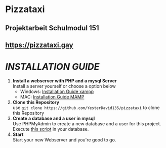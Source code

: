 # Pizzataxi
## Projektarbeit Schulmodul 151
## https://pizzataxi.gay

# ***INSTALLATION GUIDE***

1. **Install a webserver with PHP and a mysql Server**
   <br> Install a server yourself or choose a option below
      - Windows: [Installation Guide xampp](https://www.wikihow.com/Install-XAMPP-for-Windows)
      - MAC: [Installation Guide MAMP](https://documentation.mamp.info/en/MAMP-Mac/Installation/)
2. **Clone this Repository**
   <br> use `git clone https://github.com/YesterDavid135/pizzataxi` to clone this Repository
3. **Create a database and a user in mysql**
    <br> Use PHPMyAdmin to create a new database and a user for this project.
    <br> Execute [this script](https://github.com/YesterDavid135/pizzataxi/blob/main/src/assets/db/pizza.sql) in your database.
4. **Start**
    <br> Start your new Webserver and you're good to go.